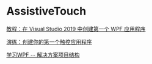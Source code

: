 # AssistiveTouch

[教程：在 Visual Studio 2019 中创建第一个 WPF 应用程序](https://docs.microsoft.com/zh-cn/dotnet/desktop/wpf/getting-started/walkthrough-my-first-wpf-desktop-application?view=netframeworkdesktop-4.8)

[演练：创建你的第一个触控应用程序](https://docs.microsoft.com/zh-cn/dotnet/desktop/wpf/advanced/walkthrough-creating-your-first-touch-application?view=netframeworkdesktop-4.8)

[学习WPF -- 解决方案项目结构](https://zhuanlan.zhihu.com/p/113175395)

